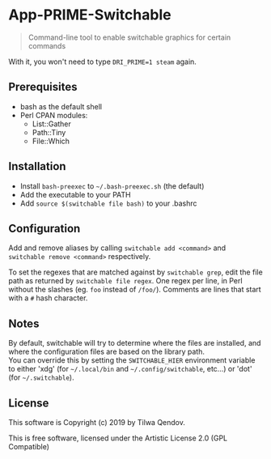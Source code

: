 # App-PRIME-Switchable

> Command-line tool to enable switchable graphics for certain commands

With it, you won't need to type `DRI_PRIME=1 steam` again.

## Prerequisites

* bash as the default shell
* Perl CPAN modules:
  * List::Gather
  * Path::Tiny
  * File::Which

## Installation

* Install `bash-preexec` to `~/.bash-preexec.sh` (the default)
* Add the executable to your PATH
* Add `source $(switchable file bash)` to your .bashrc

## Configuration

Add and remove aliases by calling `switchable add <command>` and
`switchable remove <command>` respectively.

To set the regexes that are matched against by `switchable grep`, edit the
file path as returned by `switchable file regex`. One regex per line,
in Perl without the slashes (eg. `foo` instead of `/foo/`). Comments are lines
that start with a `#` hash character.

## Notes

By default, switchable will try to determine where the files are installed,
and where the configuration files are based on the library path.\
You can override this by setting the `SWITCHABLE_HIER` environment variable to
either 'xdg' (for `~/.local/bin` and `~/.config/switchable`, etc…) or 'dot'
(for `~/.switchable`).


## License

This software is Copyright (c) 2019 by Tilwa Qendov.

This is free software, licensed under the Artistic License 2.0 (GPL Compatible)

